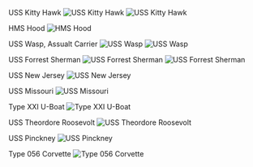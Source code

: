 USS Kitty Hawk
![USS Kitty Hawk](https://github.com/soroushtou/Scale-Models/blob/main/15.jpg)
![USS Kitty Hawk](https://github.com/soroushtou/Scale-Models/blob/main/14.jpg)


HMS Hood
![HMS Hood](https://github.com/soroushtou/Scale-Models/blob/main/13.jpg)


USS Wasp, Assualt Carrier
![USS Wasp](https://github.com/soroushtou/Scale-Models/blob/main/11.jpg)
![USS Wasp](https://github.com/soroushtou/Scale-Models/blob/main/12.jpg)


USS Forrest Sherman
![USS Forrest Sherman](https://github.com/soroushtou/Scale-Models/blob/main/9.jpg)
![USS Forrest Sherman](https://github.com/soroushtou/Scale-Models/blob/main/10.jpg)


USS New Jersey
![USS New Jersey](https://github.com/soroushtou/Scale-Models/blob/main/8.jpg)


USS Missouri
![USS Missouri](https://github.com/soroushtou/Scale-Models/blob/main/7.jpg)


Type XXI U-Boat
![Type XXI U-Boat](https://github.com/soroushtou/Scale-Models/blob/main/6.jpg)


USS Theordore Roosevolt
![USS Theordore Roosevolt](https://github.com/soroushtou/Scale-Models/blob/main/5.jpg)


USS Pinckney
![USS Pinckney](https://github.com/soroushtou/Scale-Models/blob/main/4.jpg)


Type 056 Corvette
![Type 056 Corvette](https://github.com/soroushtou/Scale-Models/blob/main/3.jpg)
